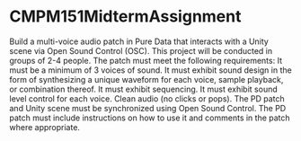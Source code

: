 # CMPM151MidtermAssignment
Build a multi-voice audio patch in Pure Data that interacts with a Unity scene via Open Sound Control (OSC).     This project will be conducted in groups of 2-4 people.     The patch must meet the following requirements:  It must be a minimum of 3 voices of sound. It must exhibit sound design in the form of synthesizing a unique waveform for each voice, sample playback, or combination thereof. It must exhibit sequencing. It must exhibit sound level control for each voice. Clean audio (no clicks or pops). The PD patch and Unity scene must be synchronized using Open Sound Control. The PD patch must include instructions on how to use it and comments in the patch where appropriate.
